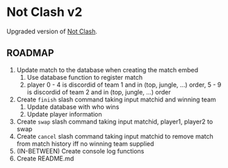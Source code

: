 # Not Clash v2

Upgraded version of [Not Clash](https://github.com/williamsantosa/Not-Clash).

## ROADMAP

1. Update match to the database when creating the match embed
   1. Use database function to register match
   2. player 0 - 4 is discordid of team 1 and in (top, jungle, ...) order, 5 - 9 is discordid of team 2 and in (top, jungle, ...) order
2. Create `finish` slash command taking input matchid and winning team
   1. Update database with who wins
   2. Update player information
3. Create `swap` slash command taking input matchid, player1, player2 to swap
4. Create `cancel` slash command taking input matchid to remove match from match history iff no winning team supplied
5. (IN-BETWEEN) Create console log functions
6. Create README.md